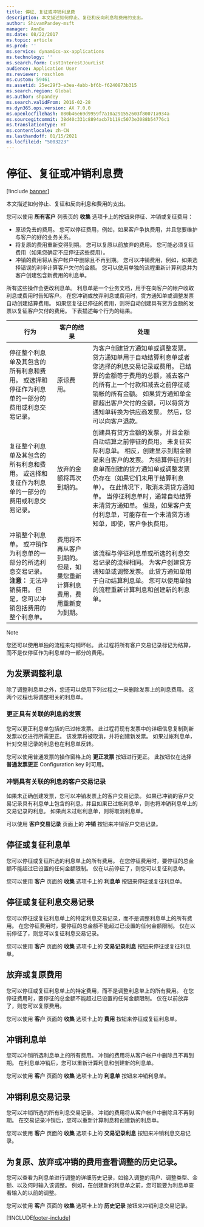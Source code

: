 ```yaml
---
title: 停征、复征或冲销利息费
description: 本文描述如何停止、复征和反向利息和费用的支出。
author: ShivamPandey-msft
manager: AnnBe
ms.date: 08/22/2017
ms.topic: article
ms.prod: ''
ms.service: dynamics-ax-applications
ms.technology: ''
ms.search.form: CustInterestJourList
audience: Application User
ms.reviewer: roschlom
ms.custom: 59461
ms.assetid: 25ec29f3-e3ea-4abb-bf6b-f6240873b315
ms.search.region: Global
ms.author: shpandey
ms.search.validFrom: 2016-02-28
ms.dyn365.ops.version: AX 7.0.0
ms.openlocfilehash: 080b46e69d9959f7a10a291552603f80071a934a
ms.sourcegitcommit: 38d40c331c8894acb7b119c5073e3088b54776c1
ms.translationtype: HT
ms.contentlocale: zh-CN
ms.lasthandoff: 01/15/2021
ms.locfileid: "5003223"
---
```

# <a name="waive-reinstate-or-reverse-interest-fees"></a>停征、复征或冲销利息费

[!include [banner](../includes/banner.md)]

本文描述如何停止、复征和反向利息和费用的支出。

您可以使用 **所有客户** 列表页的 **收集** 选项卡上的按钮来停征、冲销或复征费用：

-   原谅免去的费用。 您可以停征费用，例如，如果客户争执费用，并且您要维护与客户的好的业务关系。
-   将复原的费用重新变得到期。 您可以复原以前放弃的费用。 您可能必须复征费用（如果您确定不应停征这些费用）。
-   冲销的费用将从客户帐户中删除且不再到期。 您可以冲销费用，例如，如果选择错误的利率计算客户欠付的金额。 您可以使用单独的流程重新计算利息并为客户创建包含新费用的利息单。

所有这些操作会更改利息单。 利息单是一个业务文档，用于在向客户的帐户收取利息或费用时告知客户。 在您冲销或放弃利息或费用时，贷方通知单或调整发票自动创建结算费用。 如果您复征已停征的费用，则将自动创建具有贷方金额的发票以复征客户欠付的费用。 下表描述每个行为的结果。

| 行为                                                                                                                                                                                                            | 客户的结果                                                                                             | 处理                                                                                                                                                                                                                                                                                                                                                                                                                                                                                                                                                                                                                                                                                                                         |
|-------------------------------------------------------------------------------------------------------------------------------------------------------------------------------------------------------------------|---------------------------------------------------------------------------------------------------------------------|---------------------------------------------------------------------------------------------------------------------------------------------------------------------------------------------------------------------------------------------------------------------------------------------------------------------------------------------------------------------------------------------------------------------------------------------------------------------------------------------------------------------------------------------------------------------------------------------------------------------------------------------------------------------------------------------------------------------------------|
| 停征整个利息单及其包含的所有利息和费用。 或选择和停征作为利息单的一部分的费用或利息交易记录。                                        | 原谅费用。                                                                                           | 为客户创建贷方通知单或调整发票。 贷方通知单用于自动结算利息单或者您选择的利息交易记录或费用。 已结算的金额等于费用的总额，减去客户的所有上一个付款和减去之前停征或销帐的所有金额。 如果贷方通知单金额超出客户欠付的金额，可以将贷方通知单转换为供应商发票。 然后，您可以向客户退款。                                                       |
| 复征整个利息单及其包含的所有利息和费用。 或选择和复征作为利息单的一部分的费用或利息交易记录。                                | 放弃的金额将再次到期的。                                                                                     | 创建具有贷方金额的发票，并且金额自动结算之前停征的费用。 未复征实际利息单。 相反，创建显示到期金额是来自客户的发票。 为结算停征的利息单而创建的贷方通知单或调整发票仍存在（如果它们未用于结算利息单）。 在此情况下，取消未清贷方通知单。 当停征利息单时，通常自动结算未清贷方通知单。 但是，如果客户支付利息单，可能存在一个未清贷方通知单，即使，客户争执费用。 |
| 冲销整个利息单。 或冲销作为利息单的一部分的所选利息交易记录。 **注意：** 无法冲销费用。 但是，您可以冲销包括费用的整个利息单。 | 费用将不再从客户到期的。 但是，如果您重新计算利息费用，费用重新变为到期。 | 该流程与停征利息单或所选的利息交易记录的流程相同。 为客户创建贷方通知单或调整发票。 此贷方通知单用于自动结算利息单。 您可以使用单独的流程重新计算利息和创建新的利息单。                                                                                                                                                                                                                                                                                                                                                                                              |

> [!NOTE] 
> 您还可以使用单独的流程来勾销坏帐。 此过程将所有客户交易记录标记为结算，而不是仅停征作为利息单的一部分的费用。

## <a name="adjust-interest-for-invoices"></a>为发票调整利息
除了调整利息单之外，您还可以使用下列过程之一来删除发票上的利息费用。 这两个过程也将调整相关的利息单。

### <a name="correct-an-invoice-that-has-associated-interest"></a>更正具有关联的利息的发票

您可以更正利息单包括的已过帐发票。 此过程将现有发票中的详细信息复制到新发票以仅进行所需更正。 该发票将被取消，并将创建新发票。 如果过帐利息单，针对交易记录的利息也在利息单反转。 

您可以使用普通发票的操作窗格上的 **更正发票** 按钮进行更正。 此按钮仅在选择 **普通发票更正** Configuration key 时可用。

### <a name="reverse-a-customer-transaction-that-has-associated-interest"></a>冲销具有关联的利息的客户交易记录

如果未正确创建发票，您可以冲销发票上的客户交易记录。 如果已冲销的客户交易记录具有利息单上包含的利息，并且如果已过帐利息单，则也将冲销利息单上的交易记录的利息。 如果尚未过帐利息单，则将取消利息单。 

可以使用 **客户交易记录** 页面上的 **冲销** 按钮来冲销客户交易记录。

## <a name="waive-or-reinstate-interest-notes"></a>停征或复征利息单
您可以停征或复征所选的利息单上的所有费用。 在您停征费用时，要停征的总金额不能超过已设置的任何金额限制。 仅在以前停征了，则您可以复征利息单。 

您可以使用 **客户** 页面的 **收集** 选项卡上的 **利息单** 按钮来停征或复征利息单。

## <a name="waive-or-reinstate-interest-transactions"></a>停征或复征利息交易记录
您可以停征或复征利息单上的特定利息交易记录，而不是调整利息单上的所有费用。 在您停征费用时，要停征的总金额不能超过已设置的任何金额限制。 仅在以前停征了，则您可以复征利息交易记录。 

您可以使用 **客户** 页面的 **收集** 选项卡上的 **交易记录利息** 按钮来停征或复征利息单。

## <a name="waive-or-reinstate-fees"></a>放弃或复原费用
您可以停征或复征利息单上的特定费用，而不是调整利息单上的所有费用。 在您停征费用时，要停征的总金额不能超过已设置的任何金额限制。 仅在以前放弃了，则您可以复原费用。 

您可以使用 **客户** 页面的 **收集** 选项卡上的 **费用** 按钮来停征或复征利息单。

## <a name="reverse-interest-notes"></a>冲销利息单
您可以冲销所选利息单上的所有费用。 冲销的费用将从客户帐户中删除且不再到期。 在利息单冲销后，您可以重新计算利息和创建新的利息单。 

您可以使用 **客户** 页面的 **收集** 选项卡上的 **利息单** 按钮来冲销利息单。

## <a name="reverse-interest-transactions"></a>冲销利息交易记录
您可以冲销所选的所有利息交易记录。 冲销的费用将从客户帐户中删除且不再到期。 在交易记录冲销后，您可以重新计算利息和创建新的利息单。

您可以使用 **客户** 页面的 **收集** 选项卡上的 **交易记录利息** 按钮来冲销利息交易记录。

## <a name="view-the-history-of-adjustments-for-charges-that-were-waived-reinstated-or-reversed"></a>为复原、放弃或冲销的费用查看调整的历史记录。
您可以查看为利息单进行调整的详细历史记录，如输入调整的用户、调整类型、金额、以及何时输入该调整。 例如，在创建新的利息单之前，您可能要为利息单查看输入的以前的调整。 

您可以使用 **客户** 页面的 **收集** 选项卡上的 **历史记录** 按钮来冲销利息交易记录。





[!INCLUDE[footer-include](../../includes/footer-banner.md)]